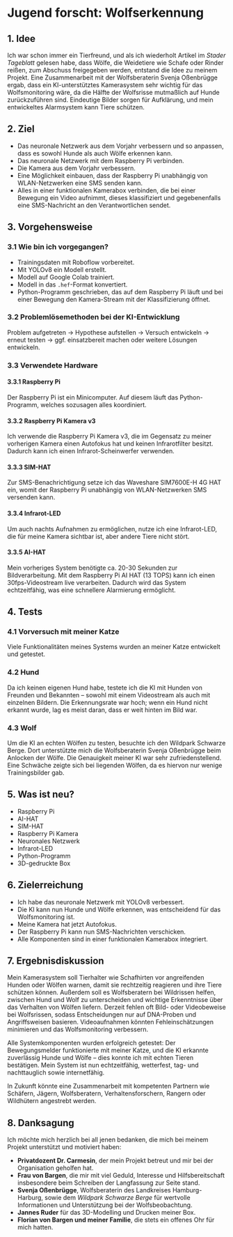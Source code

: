 # Jugend forscht: Wolfserkennung

## 1. Idee
Ich war schon immer ein Tierfreund, und als ich wiederholt Artikel im *Stader Tageblatt* gelesen habe, dass Wölfe, die Weidetiere wie Schafe oder Rinder reißen, zum Abschuss freigegeben werden, entstand die Idee zu meinem Projekt. Eine Zusammenarbeit mit der Wolfsberaterin Svenja Oßenbrügge ergab, dass ein KI-unterstütztes Kamerasystem sehr wichtig für das Wolfsmonitoring wäre, da die Hälfte der Wolfsrisse mutmaßlich auf Hunde zurückzuführen sind. Eindeutige Bilder sorgen für Aufklärung, und mein entwickeltes Alarmsystem kann Tiere schützen.

## 2. Ziel
- Das neuronale Netzwerk aus dem Vorjahr verbessern und so anpassen, dass es sowohl Hunde als auch Wölfe erkennen kann.
- Das neuronale Netzwerk mit dem Raspberry Pi verbinden.
- Die Kamera aus dem Vorjahr verbessern.
- Eine Möglichkeit einbauen, dass der Raspberry Pi unabhängig von WLAN-Netzwerken eine SMS senden kann.
- Alles in einer funktionalen Kamerabox verbinden, die bei einer Bewegung ein Video aufnimmt, dieses klassifiziert und gegebenenfalls eine SMS-Nachricht an den Verantwortlichen sendet.

## 3. Vorgehensweise
### 3.1 Wie bin ich vorgegangen?
- Trainingsdaten mit Roboflow vorbereitet.
- Mit YOLOv8 ein Modell erstellt.
- Modell auf Google Colab trainiert.
- Modell in das `.hef`-Format konvertiert.
- Python-Programm geschrieben, das auf dem Raspberry Pi läuft und bei einer Bewegung den Kamera-Stream mit der Klassifizierung öffnet.

### 3.2 Problemlösemethoden bei der KI-Entwicklung
Problem aufgetreten → Hypothese aufstellen → Versuch entwickeln → erneut testen → ggf. einsatzbereit machen oder weitere Lösungen entwickeln.

### 3.3 Verwendete Hardware
#### 3.3.1 Raspberry Pi
Der Raspberry Pi ist ein Minicomputer. Auf diesem läuft das Python-Programm, welches sozusagen alles koordiniert.

#### 3.3.2 Raspberry Pi Kamera v3
Ich verwende die Raspberry Pi Kamera v3, die im Gegensatz zu meiner vorherigen Kamera einen Autofokus hat und keinen Infrarotfilter besitzt. Dadurch kann ich einen Infrarot-Scheinwerfer verwenden.

#### 3.3.3 SIM-HAT
Zur SMS-Benachrichtigung setze ich das Waveshare SIM7600E-H 4G HAT ein, womit der Raspberry Pi unabhängig von WLAN-Netzwerken SMS versenden kann.

#### 3.3.4 Infrarot-LED
Um auch nachts Aufnahmen zu ermöglichen, nutze ich eine Infrarot-LED, die für meine Kamera sichtbar ist, aber andere Tiere nicht stört.

#### 3.3.5 AI-HAT
Mein vorheriges System benötigte ca. 20-30 Sekunden zur Bildverarbeitung. Mit dem Raspberry Pi AI HAT (13 TOPS) kann ich einen 30fps-Videostream live verarbeiten. Dadurch wird das System echtzeitfähig, was eine schnellere Alarmierung ermöglicht.

## 4. Tests
### 4.1 Vorversuch mit meiner Katze
Viele Funktionalitäten meines Systems wurden an meiner Katze entwickelt und getestet.

### 4.2 Hund
Da ich keinen eigenen Hund habe, testete ich die KI mit Hunden von Freunden und Bekannten – sowohl mit einem Videostream als auch mit einzelnen Bildern. Die Erkennungsrate war hoch; wenn ein Hund nicht erkannt wurde, lag es meist daran, dass er weit hinten im Bild war.

### 4.3 Wolf
Um die KI an echten Wölfen zu testen, besuchte ich den Wildpark Schwarze Berge. Dort unterstützte mich die Wolfsberaterin Svenja Oßenbrügge beim Anlocken der Wölfe. Die Genauigkeit meiner KI war sehr zufriedenstellend. Eine Schwäche zeigte sich bei liegenden Wölfen, da es hiervon nur wenige Trainingsbilder gab.

## 5. Was ist neu?
- Raspberry Pi
- AI-HAT
- SIM-HAT
- Raspberry Pi Kamera
- Neuronales Netzwerk
- Infrarot-LED
- Python-Programm
- 3D-gedruckte Box

## 6. Zielerreichung
- Ich habe das neuronale Netzwerk mit YOLOv8 verbessert.
- Die KI kann nun Hunde und Wölfe erkennen, was entscheidend für das Wolfsmonitoring ist.
- Meine Kamera hat jetzt Autofokus.
- Der Raspberry Pi kann nun SMS-Nachrichten verschicken.
- Alle Komponenten sind in einer funktionalen Kamerabox integriert.

## 7. Ergebnisdiskussion
Mein Kamerasystem soll Tierhalter wie Schafhirten vor angreifenden Hunden oder Wölfen warnen, damit sie rechtzeitig reagieren und ihre Tiere schützen können. Außerdem soll es Wolfsberatern bei Wildrissen helfen, zwischen Hund und Wolf zu unterscheiden und wichtige Erkenntnisse über das Verhalten von Wölfen liefern. Derzeit fehlen oft Bild- oder Videobeweise bei Wolfsrissen, sodass Entscheidungen nur auf DNA-Proben und Angriffsweisen basieren. Videoaufnahmen könnten Fehleinschätzungen minimieren und das Wolfsmonitoring verbessern. 

Alle Systemkomponenten wurden erfolgreich getestet: Der Bewegungsmelder funktionierte mit meiner Katze, und die KI erkannte zuverlässig Hunde und Wölfe – dies konnte ich mit echten Tieren bestätigen. Mein System ist nun echtzeitfähig, wetterfest, tag- und nachttauglich sowie internetfähig. 

In Zukunft könnte eine Zusammenarbeit mit kompetenten Partnern wie Schäfern, Jägern, Wolfsberatern, Verhaltensforschern, Rangern oder Wildhütern angestrebt werden.

## 8. Danksagung
Ich möchte mich herzlich bei all jenen bedanken, die mich bei meinem Projekt unterstützt und motiviert haben:
- **Privatdozent Dr. Carmesin**, der mein Projekt betreut und mir bei der Organisation geholfen hat.
- **Frau von Bargen**, die mir mit viel Geduld, Interesse und Hilfsbereitschaft insbesondere beim Schreiben der Langfassung zur Seite stand.
- **Svenja Oßenbrügge**, Wolfsberaterin des Landkreises Hamburg-Harburg, sowie dem *Wildpark Schwarze Berge* für wertvolle Informationen und Unterstützung bei der Wolfsbeobachtung.
- **Jannes Ruder** für das 3D-Modelling und Drucken meiner Box.
- **Florian von Bargen und meiner Familie**, die stets ein offenes Ohr für mich hatten.
